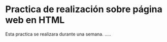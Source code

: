 # Practica de realización sobre página web en HTML
Esta practica se realizara durante una semana.
.....
